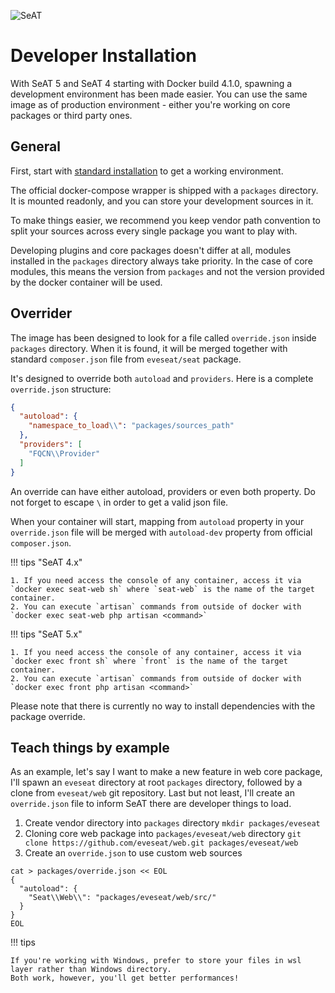 ![SeAT](https://i.imgur.com/aPPOxSK.png)

# Developer Installation

With SeAT 5 and SeAT 4 starting with Docker build 4.1.0, spawning a development environment has been made easier.
You can use the same image as of production environment - either you're working on core packages or third party ones.

## General

First, start with [standard installation](../installation/docker_installation.md) to get a working environment.

The official docker-compose wrapper is shipped with a `packages` directory.
It is mounted readonly, and you can store your development sources in it.

To make things easier, we recommend you keep vendor path convention to split your sources across every single package you want to play with.

Developing plugins and core packages doesn't differ at all, modules installed in the `packages` directory always take priority.
In the case of core modules, this means the version from `packages` and not the version provided by the docker container will be used.

## Overrider

The image has been designed to look for a file called `override.json` inside `packages` directory.
When it is found, it will be merged together with standard `composer.json` file from `eveseat/seat` package.

It's designed to override both `autoload` and `providers`.
Here is a complete `override.json` structure:

```json linenums="1"
{
  "autoload": {
    "namespace_to_load\\": "packages/sources_path"
  },
  "providers": [
    "FQCN\\Provider"
  ]
}
```

An override can have either autoload, providers or even both property.
Do not forget to escape `\` in order to get a valid json file.

When your container will start, mapping from `autoload` property in your `override.json` file will be merged with `autoload-dev` property from official `composer.json`.

!!! tips "SeAT 4.x"

    1. If you need access the console of any container, access it via `docker exec seat-web sh` where `seat-web` is the name of the target container.
    2. You can execute `artisan` commands from outside of docker with `docker exec seat-web php artisan <command>`

!!! tips "SeAT 5.x"

    1. If you need access the console of any container, access it via `docker exec front sh` where `front` is the name of the target container.
    2. You can execute `artisan` commands from outside of docker with `docker exec front php artisan <command>`

Please note that there is currently no way to install dependencies with the package override. 

## Teach things by example

As an example, let's say I want to make a new feature in web core package, I'll spawn an `eveseat` directory at root `packages` directory, followed by a clone from `eveseat/web` git repository.
Last but not least, I'll create an `override.json` file to inform SeAT there are developer things to load.

1. Create vendor directory into `packages` directory `mkdir packages/eveseat`
2. Cloning core web package into `packages/eveseat/web` directory `git clone https://github.com/eveseat/web.git packages/eveseat/web`
3. Create an `override.json` to use custom web sources

```shell linenums="1"
cat > packages/override.json << EOL
{
  "autoload": {
    "Seat\\Web\\": "packages/eveseat/web/src/"
  }
}
EOL
```

!!! tips

    If you're working with Windows, prefer to store your files in wsl layer rather than Windows directory.
    Both work, however, you'll get better performances!
